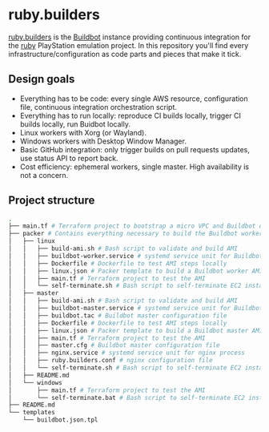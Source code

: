 # ruby.builders

[ruby.builders](https://ruby.builders) is the [Buildbot](https://buildbot.net/) instance providing continuous integration for the [ruby](https://github.com/UnsafePointer/ruby) PlayStation emulation project. In this repository you'll find every infrastructure/configuration as code parts and pieces that make it tick.

## Design goals

* Everything has to be code: every single AWS resource, configuration file, continuous integration orchestration script.
* Everything has to run locally: reproduce CI builds locally, trigger CI builds locally, run Buidbot locally.
* Linux workers with Xorg (or Wayland).
* Windows workers with Desktop Window Manager.
* Basic GitHub integration: only trigger builds on pull requests updates, use status API to report back.
* Cost efficiency: ephemeral workers, single master. High availability is not a concern.

## Project structure

```Bash
.
├── main.tf # Terraform project to bootstrap a micro VPC and Buildbot on EC2
├── packer # Contains everything necessary to build the Buildbot worker AMI
│   ├── linux
│   │   ├── build-ami.sh # Bash script to validate and build AMI
│   │   ├── buildbot-worker.service # systemd service unit for Buildbot worker process
│   │   ├── Dockerfile # Dockerfile to test AMI steps locally
│   │   ├── linux.json # Packer template to build a Buildbot worker AMI
│   │   ├── main.tf # Terraform project to test the AMI
│   │   └── self-terminate.sh # Bash script to self-terminate EC2 instances
│   ├── master
│   │   ├── build-ami.sh # Bash script to validate and build AMI
│   │   ├── buildbot-master.service # systemd service unit for Buildbot master process
│   │   ├── buildbot.tac # Buildbot master configuration file
│   │   ├── Dockerfile # Dockerfile to test AMI steps locally
│   │   ├── linux.json # Packer template to build a Buildbot master AMI
│   │   ├── main.tf # Terraform project to test the AMI
│   │   ├── master.cfg # Buildbot master configuration file
│   │   ├── nginx.service # systemd service unit for nginx process
│   │   ├── ruby.builders.conf # nginx configuration file
│   │   └── self-terminate.sh # Bash script to self-terminate EC2 instances
│   ├── README.md
│   └── windows
│       ├── main.tf # Terraform project to test the AMI
│       └── self-terminate.bat # Bash script to self-terminate EC2 instances
├── README.md
└── templates
    └── buildbot.json.tpl
```
